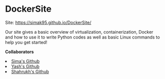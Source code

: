 # DockerSite

Site: https://simak95.github.io/DockerSite/

Our site gives a basic overview of virtualization, containerization, Docker and how to use it to write Python codes as well as basic Linux commands to help you get started! 

**Collaborators**
<li>
            <a href="https://github.com/simak95" class="text-dark">Sima's Github</a>
          </li>
          <li>
            <a href="https://github.com/Yash0601" class="text-dark">Yash's Github</a>
          </li>
          <li>
            <a href="https://github.com/sk753" class="text-dark">Shahrukh's Github</a>
          </li>
